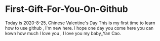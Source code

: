 # First-Gift-For-You-On-Github
Today is 2020-8-25, Chinese Valentine's Day
This is my first time to learn how to use github , I'm new here.
I hope one day you come here you can kown how much I love you , I love you my baby_Yan Cao.
